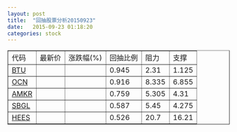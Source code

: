 ```yaml
---
layout: post
title:  "回抽股票分析20150923"
date:   2015-09-23 01:18:20
categories: stock
---
```

<script type="text/javascript">
var stockList = []
stockList.push('gb_btu');
stockList.push('gb_ocn');
stockList.push('gb_amkr');
stockList.push('gb_sbgl');
stockList.push('gb_hees');
</script>
<table border="1">
 <tr>
 <td>代码</td>
 <td>最新价</td>
 <td>涨跌幅(%)</td>
 <td>回抽比例</td>
 <td>阻力</td>
 <td>支撑</td>
</tr>
  <tr id="btu">
  <td><a href="http://stock.finance.sina.com.cn/usstock/quotes/BTU.html" target="_blank">BTU</a></td><td></td><td></td><td>0.945</td><td>2.31</td><td>1.125</td></tr>
  <tr id="ocn">
  <td><a href="http://stock.finance.sina.com.cn/usstock/quotes/OCN.html" target="_blank">OCN</a></td><td></td><td></td><td>0.916</td><td>8.335</td><td>6.855</td></tr>
  <tr id="amkr">
  <td><a href="http://stock.finance.sina.com.cn/usstock/quotes/AMKR.html" target="_blank">AMKR</a></td><td></td><td></td><td>0.759</td><td>5.305</td><td>4.31</td></tr>
  <tr id="sbgl">
  <td><a href="http://stock.finance.sina.com.cn/usstock/quotes/SBGL.html" target="_blank">SBGL</a></td><td></td><td></td><td>0.587</td><td>5.45</td><td>4.275</td></tr>
  <tr id="hees">
  <td><a href="http://stock.finance.sina.com.cn/usstock/quotes/HEES.html" target="_blank">HEES</a></td><td></td><td></td><td>0.526</td><td>20.7</td><td>16.21</td></tr>
</table>
